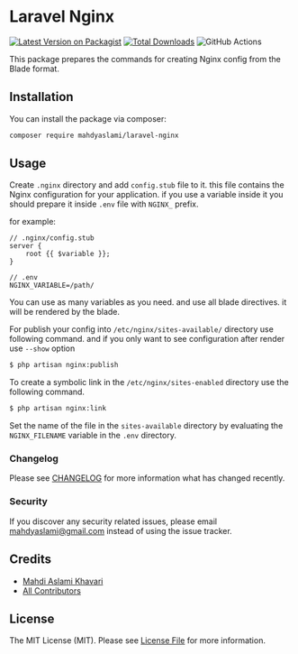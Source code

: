 # Laravel Nginx

[![Latest Version on Packagist](https://img.shields.io/packagist/v/mahdyaslami/laravel-nginx.svg?style=flat-square)](https://packagist.org/packages/mahdyaslami/laravel-nginx)
[![Total Downloads](https://img.shields.io/packagist/dt/mahdyaslami/laravel-nginx.svg?style=flat-square)](https://packagist.org/packages/mahdyaslami/laravel-nginx)
![GitHub Actions](https://github.com/mahdyaslami/laravel-nginx/actions/workflows/main.yml/badge.svg)

This package prepares the commands for creating Nginx config from the Blade format.

## Installation

You can install the package via composer:

```bash
composer require mahdyaslami/laravel-nginx
```

## Usage

Create `.nginx` directory and add `config.stub` file to it. this file contains
the Nginx configuration for your application. if you use a variable inside it
you should prepare it inside `.env` file with `NGINX_` prefix.

for example:

```
// .nginx/config.stub
server {
    root {{ $variable }};
}
```

```
// .env
NGINX_VARIABLE=/path/
```

You can use as many variables as you need. and use all blade directives. it will
be rendered by the blade.

For publish your config into `/etc/nginx/sites-available/` directory use
following command. and if you only want to see configuration after render use
`--show` option

```sh
$ php artisan nginx:publish
```

To create a symbolic link in the `/etc/nginx/sites-enabled` directory use the
following command.

```sh
$ php artisan nginx:link
```

Set the name of the file in the `sites-available` directory by evaluating the
`NGINX_FILENAME` variable in the `.env` directory.

### Changelog

Please see [CHANGELOG](CHANGELOG.md) for more information what has changed recently.

### Security

If you discover any security related issues, please email mahdyaslami@gmail.com
instead of using the issue tracker.

## Credits

-   [Mahdi Aslami Khavari](https://github.com/mahdyaslami)
-   [All Contributors](../../contributors)

## License

The MIT License (MIT). Please see [License File](LICENSE.md) for more information.

